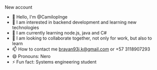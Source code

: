 New account
- 👋 Hello, I'm @CamilopInge
- 👀 I am interested in backend development and learning new technologies
- 🌱 I am currently learning node.js, java and C#
- 💞️ I am looking to collaborate together, not only for work, but also to learn
- 📫 How to contact me brayan93j.k@gmail.com or +57 3118907293
- 😄 Pronouns: Nero
- ⚡ Fun fact: Systems engineering student

